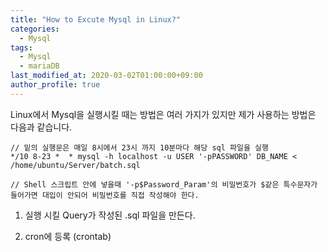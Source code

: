 ```yaml
---
title: "How to Excute Mysql in Linux?"
categories: 
  - Mysql
tags:
  - Mysql
  - mariaDB
last_modified_at: 2020-03-02T01:00:00+09:00
author_profile: true
---
```


Linux에서 Mysql을 실행시킬 때는 방법은 여러 가지가 있지만 제가 사용하는 방법은 다음과 같습니다.


    // 밑의 실행문은 매일 8시에서 23시 까지 10분마다 해당 sql 파일을 실행
    */10 8-23 *  * mysql -h localhost -u USER '-pPASSWORD' DB_NAME < /home/ubuntu/Server/batch.sql

    // Shell 스크립트 안에 넣을때 '-p$Password_Param'의 비밀번호가 $같은 특수문자가 들어가면 대입이 안되어 비밀번호를 직접 작성해야 한다.

1. 실행 시킬 Query가 작성된 .sql 파일을 만든다.

2. cron에 등록 (crontab)


